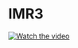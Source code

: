 # IMR3

[![Watch the video](http://i3.ytimg.com/vi/3UXnsVXGI0c/maxresdefault.jpg)](https://youtu.be/Nare5o4geaU)
